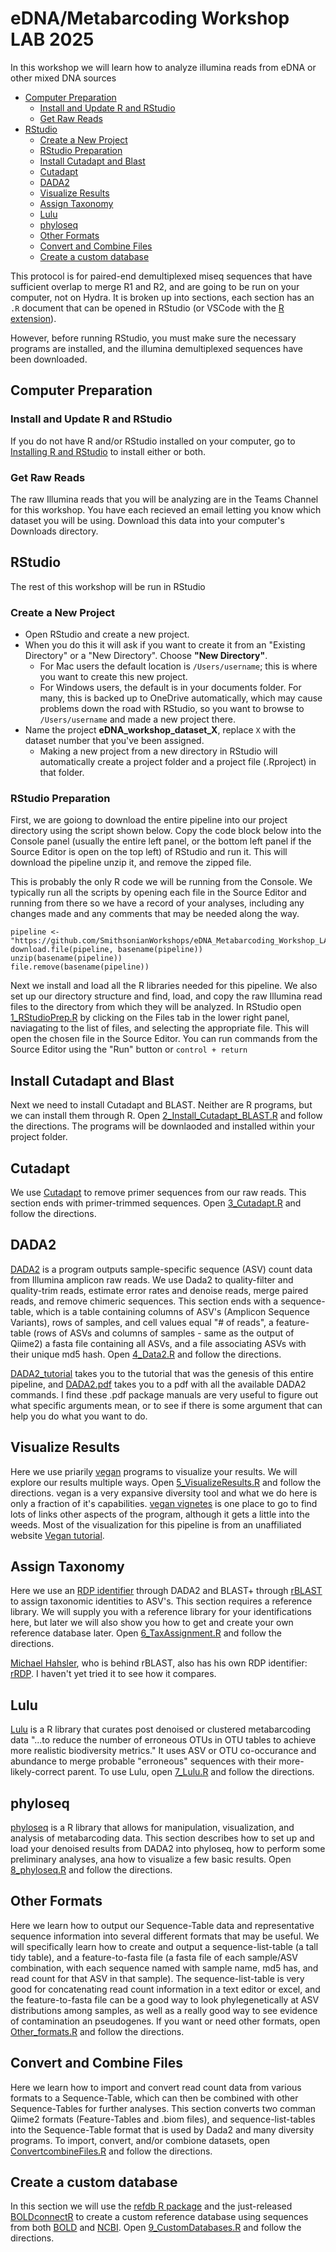 # eDNA/Metabarcoding Workshop LAB 2025

In this workshop we will learn how to analyze illumina reads from eDNA or other mixed DNA sources

* [Computer Preparation](#computer-preparation)
  * [Install and Update R and RStudio](#install-and-update-r-and-rstudio)
  * [Get Raw Reads](#get-raw-reads)
* [RStudio](#rstudio)
  * [Create a New Project](#create-a-new-project)
  * [RStudio Preparation](#rstudio-preparation)
  * [Install Cutadapt and Blast](#install-cutadapt-and-blast)
  * [Cutadapt](#cutadapt)
  * [DADA2](#dada2)
  * [Visualize Results](#visualize-results)
  * [Assign Taxonomy](#assign-taxonomy)
  * [Lulu](#Lulu)
  * [phyloseq](#phyloseq)
  * [Other Formats](#other-formats)
  * [Convert and Combine Files](#convert-and-combine-files)
  * [Create a custom database](#create-a-custom-database)


This protocol is for paired-end demultiplexed miseq sequences that have sufficient overlap to merge R1 and R2, and are going to be run on your computer, not on Hydra. It is broken up into sections, each section has an `.R` document that can be opened in RStudio (or VSCode with the [R extension](https://code.visualstudio.com/docs/languages/r)).

However, before running RStudio, you must make sure the necessary programs are installed, and the illumina demultiplexed sequences have been downloaded.

## Computer Preparation

### Install and Update R and RStudio

If you do not have R and/or RStudio installed on your computer, go to [Installing R and RStudio](r-install.md) to install either or both.

### Get Raw Reads

The raw Illumina reads that you will be analyzing are in the Teams Channel for this workshop. You have each recieved an email letting you know which dataset you will be using. Download this data into your computer's Downloads directory.

## RStudio

The rest of this workshop will be run in RStudio

### Create a New Project

* Open RStudio and create a new project.
* When you do this it will ask if you want to create it from an "Existing Directory" or a "New Directory". Choose **"New Directory"**.
  * For Mac users the default location is `/Users/username`; this is where you want to create this new project.
  * For Windows users, the default is in your documents folder. For many, this is backed up to OneDrive automatically, which may cause problems down the road with RStudio, so you want to browse to `/Users/username` and made a new project there.
* Name the project **eDNA_workshop_dataset_X**, replace `X` with the dataset number that you've been assigned.
  * Making a new project from a new directory in RStudio will automatically create a project folder and a project file (.Rproject) in that folder.

### RStudio Preparation

First, we are goiong to download the entire pipeline into our project directory using the script shown below. Copy the code block below into the Console panel (usually the entire left panel, or the bottom left panel if the Source Editor is open on the top left) of RStudio and run it. This will download the pipeline unzip it, and remove the zipped file.

This is probably the only R code we will be running from the Console. We typically run all the scripts by opening each file in the Source Editor and running from there so we have a record of your analyses, including any changes made and any comments that may be needed along the way.

```{R}
pipeline <- "https://github.com/SmithsonianWorkshops/eDNA_Metabarcoding_Workshop_LAB_2025/archive/refs/heads/main.zip"
download.file(pipeline, basename(pipeline))
unzip(basename(pipeline))
file.remove(basename(pipeline))
```

Next we install and load all the R libraries needed for this pipeline. We also set up our directory structure and find, load, and copy the raw Illumina read files to the directory from which they will be analyzed. In RStudio open [1_RStudioPrep.R](RStudio_Files/1_RStudioPrep.R) by clicking on the Files tab in the lower right panel, naviagating to the list of files, and selecting the appropriate file. This will open the chosen file in the Source Editor. You can run commands from the Source Editor using the "Run" button or `control + return`

## Install Cutadapt and Blast

Next we need to install Cutadapt and BLAST. Neither are R programs, but we can install them through R. Open [2_Install_Cutadapt_BLAST.R](RStudio_Files/2_Install_Cutadapt_BLAST.R) and follow the directions. The programs will be downlaoded and installed within your project folder.

## Cutadapt

We use [Cutadapt](https://cutadapt.readthedocs.io/en/stable/index.html) to remove primer sequences from our raw reads. This section ends with primer-trimmed sequences. Open [3_Cutadapt.R](RStudio_Files/3_Cutadapt.R) and follow the directions.

## DADA2

[DADA2](https://github.com/benjjneb/dada2) is a program outputs sample-specific sequence (ASV) count data from Illumina amplicon raw reads. We use Dada2 to quality-filter and quality-trim reads, estimate error rates and denoise reads, merge paired reads, and remove chimeric sequences. This section ends with a sequence-table, which is a table containing columns of ASV's (Amplicon Sequence Variants), rows of samples, and cell values equal "# of reads", a feature-table (rows of ASVs and columns of samples - same as the output of Qiime2) a fasta file containing all ASVs, and a file associating ASVs with their unique md5 hash. Open [4_Data2.R](RStudio_Files/4_Dada2.R) and follow the directions. 

[DADA2_tutorial](https://benjjneb.github.io/dada2/tutorial.html) takes you to the tutorial that was the genesis of this entire pipeline, and [DADA2.pdf](https://bioconductor.org/packages/devel/bioc/manuals/dada2/man/dada2.pdf) takes you to a pdf with all the available DADA2 commands. I find these .pdf package manuals are very useful to figure out what specific arguments mean, or to see if there is some argument that can help you do what you want to do.

## Visualize Results

Here we use priarily [vegan](https://github.com/vegandevs/vegan) programs to visualize your results. We will explore our results multiple ways. Open [5_VisualizeResults.R](RStudio_Files/5_VisualizeResults.R) and follow the directions. vegan is a very expansive diversity tool and what we do here is only a fraction of it's capabilities. [vegan vignetes](https://vegandevs.r-universe.dev/vegan) is one place to go to find lots of links other aspects of the program, although it gets a little into the weeds. Most of the visualization for this pipeline is from an unaffiliated website [Vegan tutorial](https://peat-clark.github.io/BIO381/veganTutorial.html).

## Assign Taxonomy

Here we use an [RDP identifier](https://benjjneb.github.io/dada2/assign.html) through DADA2 and BLAST+ through [rBLAST](https://github.com/mhahsler/rBLAST) to assign taxonomic identities to ASV's. This section requires a reference library. We will supply you with a reference library for your identifications here, but later we will also show you how to get and create your own reference database later. Open [6_TaxAssignment.R](RStudio_Files/6_TaxAssignment.R) and follow the directions.

[Michael Hahsler](https://github.com/mhahsler?tab=repositories), who is behind rBLAST, also has his own RDP identifier: [rRDP](https://github.com/mhahsler/rRDP). I haven't yet tried it to see how it compares.

## Lulu

[Lulu](https://github.com/tobiasgf/lulu) is a R library that curates post denoised or clustered metabarcoding data "...to reduce the number of erroneous OTUs in OTU tables to achieve more realistic biodiversity metrics." It uses ASV or OTU co-occurance and abundance to merge probable "erroneous" sequences with their more-likely-correct parent. To use Lulu, open [7_Lulu.R](RStudio_Files/7_Lulu.R) and follow the directions.

## phyloseq

[phyloseq](https://github.com/joey711/phyloseq) is a R library that allows for manipulation, visualization, and analysis of metabarcoding data. This section describes how to set up and load your denoised results from DADA2 into phyloseq, how to perform some preliminary analyses, ana how to visualize a few basic results. Open [8_phyloseq.R](RStudio_Files/8_phyloseq.R) and follow the directions.

## Other Formats

Here we learn how to output our Sequence-Table data and representative sequence information into several different formats that may be useful. We will specifically learn how to create and output a sequence-list-table (a tall tidy table), and a feature-to-fasta file (a fasta file of each sample/ASV combination, with each sequence named with sample name, md5 has, and read count for that ASV in that sample). The sequence-list-table is very good for concatenating read count information in a text editor or excel, and the feature-to-fasta file can be a good way to look phylegenetically at ASV distributions among samples, as well as a really good way to see evidence of contamination an pseudogenes. If you want or need other formats, open [Other_formats.R](RStudio_Files/Other_formats.R) and follow the directions.

## Convert and Combine Files

Here we learn how to import and convert read count data from various formats to a Sequence-Table, which can then be combined with other Sequence-Tables for further analyses.  This section converts two comman Qiime2 formats (Feature-Tables and .biom files), and sequence-list-tables into the Sequence-Table format that is used by Dada2 and many diversity programs. To import, convert, and/or combione datasets, open [ConvertcombineFiles.R](RStudio_Files/ConvertCombineFiles.R) and follow the directions.

## Create a custom database

In this section we will use the [refdb R package](https://github.com/fkeck/refdb) and the just-released [BOLDconnectR](https://github.com/boldsystems-central/BOLDconnectR) to create a custom reference database using sequences from both [BOLD](https://v4.boldsystems.org/) and [NCBI](https://www.ncbi.nlm.nih.gov/). Open [9_CustomDatabases.R](RStudio_Files/9_CustomDatabases.R) and follow the directions. 


